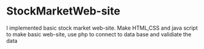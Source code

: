 # StockMarketWeb-site
I implemented basic stock market web-site. Make HTML,CSS and java script to make basic web-site, use php to connect to data base and validiate the data
